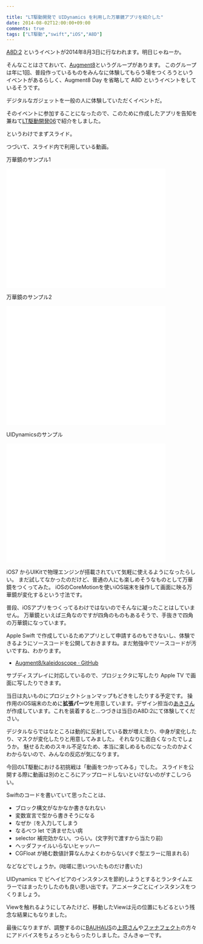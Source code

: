 ```yaml
---

title: "LT駆動開発で UIDynamics を利用した万華鏡アプリを紹介した"
date: 2014-08-02T12:00:00+09:00
comments: true
tags: ["LT駆動","swift","iOS","A8D"]
---
```


[A8D:2](https://www.facebook.com/events/321060364724219/) というイベントが2014年8月3日に行なわれます。明日じゃねーか。

そんなことはさておいて、[Augment8](http://augment8.org/)というグループがあります。
このグループは年に1回、普段作っているものをみんなに体験してもらう場をつくろうというイベントがあるらしく、Augment8 Day を省略して A8D というイベントをしているそうです。

デジタルなガジェットを一般の人に体験していただくイベントだ。

そのイベントに参加することになったので、このために作成したアプリを告知を兼ねて[LT駆動開発06](https://github.com/LTDD/Sessions/wiki/LT%E9%A7%86%E5%8B%95%E9%96%8B%E7%99%BA06)で紹介をしました。

というわけでまずスライド。

<script async class="speakerdeck-embed" data-id="4e0e1b60fb610131b3ca3a8923229263" data-ratio="1.33333333333333" src="//speakerdeck.com/assets/embed.js"></script>

つづいて、スライド内で利用している動画。

万華鏡のサンプル1

<iframe width="420" height="315" src="//www.youtube.com/embed/sMJtJsOGcPg" frameborder="0" allowfullscreen></iframe>

万華鏡のサンプル2

<iframe width="420" height="315" src="//www.youtube.com/embed/GXqg2EEn-d4" frameborder="0" allowfullscreen></iframe>

UIDynamicsのサンプル

<iframe width="420" height="315" src="//www.youtube.com/embed/4AIo5x1DoZo" frameborder="0" allowfullscreen></iframe>

iOS7 からUIKitで物理エンジンが搭載されていて気軽に使えるようになったらしい。
まだ試してなかったのだけど、普通の人にも楽しめそうなものとして万華鏡をつくってみた。
iOSのCoreMotionを使いiOS端末を操作して画面に映る万華鏡が変化するという寸法です。

普段、iOSアプリをつくってるわけではないのでそんなに凝ったことはしていません。
万華鏡といえば三角なのですが四角のものもあるそうで、手抜きで四角の万華鏡になっています。

Apple Swift で作成しているためアプリとして申請するのもできないし、体験できるようにソースコードを公開しておきますね。まだ勉強中でソースコードが汚いですね、わかります。

* [Augment8/kaleidoscope · GitHub](https://github.com/Augment8/kaleidoscope)

サブディスプレイに対応しているので、プロジェクタに写したり Apple TV で画面に写したりできます。

当日は丸いものにプロジェクトションマップもどきをしたりする予定です。
操作用のiOS端末のために**拡張パーツ**を用意しています。デザイン担当の[あきさん](https://twitter.com/akigonn)が作成しています。これを装着すると…つづきは当日のA8D:2にて体験してください。

デジタルならではなところは動的に反射している数が増えたり、中身が変化したり、マスクが変化したりと用意してみました。
それなりに面白くなったでしょうか。
魅せるためのスキル不足なため、本当に楽しめるものになったのかよくわからないので、みんなの反応が気になります。

今回のLT駆動における初挑戦は「動画をつかってみる」でした。
スライドを公開する際に動画は別のところにアップロードしないといけないのがすこしつらい。

Swiftのコードを書いていて思ったことは、

* ブロック構文がなかなか書きなれない
* 変数宣言で型から書きそうになる
* なぜか`［`を入力してしまう
* なるべつ let で済ませたい病
* selector 補完効かない。つらい。(文字列で渡すから当たり前)
* ヘッダファイルいらないヒャッハー
* CGFloat が絡む数値計算なんかよくわからない(すぐ型エラーに阻まれる)

などなどでしょうか。(咄嗟に思いついたものだけ書いた)

UIDynamics で ビヘイビアのインスタンスを節約しようとするとランタイムエラーではまったりしたのも良い思い出です。アニメータごとにインスタンスをつくりましょう。

Viewを触れるようにしてみたけど、移動したViewは元の位置にもどるという残念な結果にもなりました。

最後になりますが、調整するのに[BAUHAUS](https://bauhaus-web.jp/)の[上原さん](https://twitter.com/uehaso)や[ファナフェクト](http://funaffect.jp/)の方々にアドバイスをちょろっともらったりしました。さんきゅーです。
